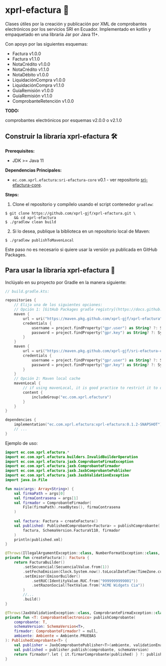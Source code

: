 # xprl-efactura :money_with_wings:

Clases útiles por la creación y publicación por XML de comprobantes electrónicos por los
servicios SRI en Ecuador. Implementado en kotlin y empaquetado en una libraría Jar por Java 11+.

Con apoyo por las siguientes esquemas:

* Factura v1.0.0
* Factura v1.1.0
* NotaCrédito v1.0.0
* NotaCrédito v1.1.0
* NotaDébito v1.0.0
* LiquidaciónCompra v1.0.0
* LiquidaciónCompra v1.1.0
* GuíaRemisión v1.0.0
* GuíaRemisión v1.1.0
* ComprobanteRetención v1.0.0

**TODO:**

comprobantes electrónicos por esquemas v2.0.0 o v2.1.0

## Construir la libraría xprl-efactura :hammer_and_wrench:

**Prerequisites:**
- JDK >= Java 11

**Dependencias Principales:**
- `ec.com.xprl.efactura:sri-efactura-core` v0.1 - ver repositorio [sri-efactura-core](https://github.com/xprl-gjf/sri-efactura-core).

**Steps:**
1) Clone el repositorio y compílelo usando el script contenedor `gradlew`:
```console
$ git clone https://github.com/xprl-gjf/xprl-efactura.git \
    && cd xprl-efactura
$ ./gradlew clean build
```

2) Si lo desea, publique la biblioteca en un repositorio local de Maven:
```console
$ ./gradlew publishToMavenLocal
```
Este paso no es necesario si quiere usar la versión ya publicada en GitHub Packages.

## Para usar la libraría xprl-efactura :jigsaw:

Inclúyalo en su proyecto por Gradle en la manera siguiente:

```kotlin
// build.gradle.kts:

repositories {
    // Elija una de los siguientes opciones:
    // Opción 1: [GitHub Packages gradle registry](https://docs.github.com/en/packages/working-with-a-github-packages-registry/working-with-the-gradle-registry)
    maven {
        url = uri("https://maven.pkg.github.com/xprl-gjf/xprl-efactura")
        credentials {
            username = project.findProperty("gpr.user") as String? ?: System.getenv("USERNAME")
            password = project.findProperty("gpr.key") as String? ?: System.getenv("TOKEN")
        }
    }
    maven {
        url = uri("https://maven.pkg.github.com/xprl-gjf/sri-efactura-core")
        credentials {
            username = project.findProperty("gpr.user") as String? ?: System.getenv("USERNAME")
            password = project.findProperty("gpr.key") as String? ?: System.getenv("TOKEN")
        }
    }
    // Opción 2: Maven local cache
    mavenLocal {
        // if using mavenLocal, it is good practice to restrict it to only specific libs/groups
        content {
            includeGroup("ec.com.xprl.efactura")
        }
    }
}

dependencies {
    implementation("ec.com.xprl.efactura:xprl-efactura:0.1.2-SNAPSHOT")
    // ...
}
```

Ejemplo de uso:

```kotlin
import ec.com.xprl.efactura.*
import ec.com.xprl.efactura.builders.InvalidBuilderOperation
import ec.com.xprl.efactura.jaxb.ComprobanteFirmaException
import ec.com.xprl.efactura.jaxb.ComprobanteFirmador
import ec.com.xprl.efactura.jaxb.JaxbComprobantePublisher
import ec.com.xprl.efactura.jaxb.JaxbValidationException
import java.io.File

fun main(args: Array<String>) {
    val firmaPath = args[0]
    val firmaContrasena = args[1]
    val firmador = ComprobanteFirmador(
        File(firmaPath).readBytes(), firmaContrasena
    )
    
    val factura: Factura = createFactura()
    val published: PublishedComprobante<Factura> = publishComprobante(
        factura, SchemaVersion.FacturaV110, firmador
    )
    println(published.xml)
}

@Throws(IllegalArgumentException::class, NumberFormatException::class, InvalidBuilderOperation::class)
private fun createFactura(): Factura {
    return FacturaBuilder()
        .setSecuencial(SecuencialValue.from(1))
        .setFechaEmision(Clock.System.now().toLocalDateTime(TimeZone.currentSystemDefault()).date)
        .setEmisor(EmisorBuilder()
            .setRUC(IdentityValue.RUC.from("9999999999001"))
            .setRazonSocial(TextValue.from("ACME Widgets Cia"))
        )
        //...
        .build()
}

@Throws(JaxbValidationException::class, ComprobranteFirmaException::class)
private fun <T: ComprobanteElectronico> publishComprobante(
    comprobante: T,
    schemaVersion: SchemaVersion<T>,
    firmador: ComprobanteFirmador? = null,
    ambiente: Ambiente = Ambiente.PRUEBAS
): PublishedComprobante<T> {
    val publisher = JaxbComprobantePublisher<T>(ambiente, validationEnabled=true)
    val published = publisher.publish(comprobante, schemaVersion)
    return firmador?.let { it.firmarComprobante(published) } ?: published
}

```
